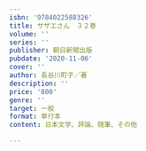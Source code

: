 ```yaml
---
isbn: '9784022588326'
title: サザエさん　３２巻
volume: ''
series: ''
publisher: 朝日新聞出版
pubdate: '2020-11-06'
cover: ''
author: 長谷川町子／著
description: ''
price: '800'
genre: ''
target: 一般
format: 単行本
content: 日本文学、評論、随筆、その他

---
```

